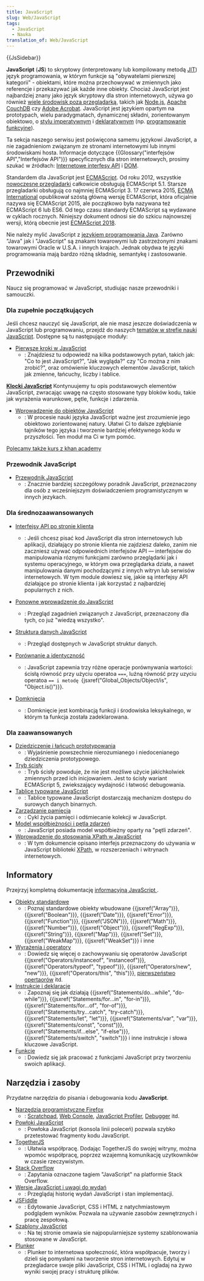 ```yaml
---
title: JavaScript
slug: Web/JavaScript
tags:
  - JavaScript
  - Nauka
translation_of: Web/JavaScript
---
```

{{JsSidebar}}

**JavaScript** (**JS**) to skryptowy (interpretowany lub kompilowany metodą [JIT](<https://pl.wikipedia.org/wiki/JIT_(informatyka)>)) język programowania, w którym funkcje są "obywatelami pierwszej kategorii" - obiektami, które można przechowywać w zmiennych jako referencje i przekazywać jak każde inne obiekty. Chociaż JavaScript jest najbardziej znany jako język skryptowy dla stron internetowych, używa go również [wiele środowisk poza przeglądarką](https://en.wikipedia.org/wiki/JavaScript#Uses_outside_Web_pages), takich jak [Node.js](/pl/docs/Glossary/Node.js), [Apache CouchDB](https://couchdb.apache.org/) czy [Adobe Acrobat](http://www.adobe.com/devnet/acrobat/javascript.html). JavaScript jest językiem opartym na prototypach, wielu paradygmatach, dynamicznej składni, zorientowanym obiektowo, o [stylu imperatywnym](https://pl.wikipedia.org/wiki/Programowanie_imperatywne) i [deklaratywnym](https://pl.wikipedia.org/wiki/Programowanie_deklaratywne) (np. [programowanie funkcyjne](https://pl.wikipedia.org/wiki/Programowanie_funkcyjne)).

Ta sekcja naszego serwisu jest poświęcona samemu językowi JavaScript, a nie zagadnieniom związanym ze stronami internetowymi lub innymi środowiskami hosta. Informacje dotyczące {{Glossary("interfejsów API","Interfejsów API")}} specyficznych dla stron internetowych, prosimy szukać w źródłach: [Internetowe interfesy API](/pl/docs/Web/API) i [DOM](/pl/docs/Glossary/DOM).

Standardem dla JavaScript jest [ECMAScript](/pl/docs/Web/JavaScript/Language_Resources). Od roku 2012, wszystkie [nowoczesne przegladarki](https://kangax.github.io/compat-table/es5/) całkowicie obsługują ECMAScript 5.1. Starsze przegladarki obsługują co najmniej ECMAScript 3. 17 czerwca 2015, [ECMA International](https://www.ecma-international.org) opublikował szóstą główną wersję ECMAScript, która oficjalnie nazywa się ECMAScript 2015, ale początkowo była nazywana też ECMAScript 6 lub ES6. Od tego czasu standardy ECMAScript są wydawane w cyklach rocznych. Niniejszy dokument odnosi sie do szkicu najnowszej wersji, którą obecnie jest [ECMAScript 2018](https://tc39.github.io/ecma262/).

Nie należy mylić JavaScript z [językiem programowania Java](https://pl.wikipedia.org/wiki/Java). Zarówno "Java" jak i "JavaScript" są znakami towarowymi lub zastrzeżonymi znakami towarowymi Oracle w U.S.A. i innych krajach. Jednak obydwa te języki programowania mają bardzo różną składnię, semantykę i zastosowanie.

## Przewodniki

Naucz się programować w JavaScript, studiując nasze przewodniki i samouczki.

### Dla zupełnie początkujących

Jeśli chcesz nauczyć się JavaScript, ale nie masz jeszcze doświadczenia w JavaScript lub programowaniu, przejdź do naszych [tematów w strefie nauki JavaScript](/pl/docs/Learn/JavaScript). Dostępne są tu następujące moduły:

- [Pierwsze kroki w JavaScript](/pl/docs/Learn/JavaScript/First_steps)
  - : Znajdziesz tu odpowiedź na kilka podstawowych pytań, takich jak: "Co to jest JavaScript?", "Jak wygląda?" czy "Co można z nim zrobić?", oraz omówienie kluczowych elementów JavaScript, takich jak zmienne, łańcuchy, liczby i tablice.

**[Klocki JavaScript](/pl/docs/Learn/JavaScript/Building_blocks)**
Kontynuujemy tu opis podstawowych elementów JavaScript, zwracając uwagę na często stosowane typy bloków kodu, takie jak wyrażenia warunkowe, pętle, funkcje i zdarzenia.

- [Wprowadzenie do obiektów JavaScript](/pl/docs/Learn/JavaScript/Objects)
  - : W procesie nauki języka JavaScript ważne jest zrozumienie jego obiektowo zorientowanej natury. Ułatwi Ci to dalsze zgłębianie tajników tego języka i tworzenie bardziej efektywnego kodu w przyszłości. Ten moduł ma Ci w tym pomóc.

[Polecamy także kurs z khan academy](https://pl.khanacademy.org/computing/computer-programming/programming#intro-to-programming)

### Przewodnik JavaScript

- [Przewodnik JavaScript](/pl/docs/Web/JavaScript/Guide)
  - : Znacznie bardziej szczegółowy poradnik JavaScript, przeznaczony dla osób z wcześniejszym doświadczeniem programistycznym w innych jezykach.

### Dla średnozaawansowanych

- [Interfejsy API po stronie klienta](/pl/docs/Learn/JavaScript/Client-side_web_APIs)
  - : Jeśli chcesz pisać kod JavaScript dla stron internetowych lub aplikacji, działający po stronie klienta nie zajdziesz daleko, zanim nie zaczniesz używać odpowiednich interfejsów API — interfejsów do manipulowania róznymi funkcjami zarówno przeglądarki jak i systemu operacyjnego, w którym owa przeglądarka działa, a nawet manipulowania danymi pochodzącymi z innych witryn lub serwisów internetowych. W tym module dowiesz się, jakie są interfejsy API działające po stronie klienta i jak korzystać z najbardziej popularnych z nich.

- [Ponowne wprowadzenie do JavaScript](/pl/docs/Web/JavaScript/A_re-introduction_to_JavaScript)
  - : Przegląd zagadnień związanych z JavaScript, przeznaczony dla tych, co już "wiedzą wszystko".

- [Struktura danych JavaScript](/pl/docs/Web/JavaScript/Data_structures)
  - : Przegląd dostępnych w JavaScript struktur danych.
- [Porównanie a identyczność](/pl/docs/Web/JavaScript/Equality_comparisons_and_sameness)
  - : JavaScript zapewnia trzy różne operacje porównywania wartości: ścisłą równość przy użyciu operatoa  `===`, luźną równość przy uzyciu operatoa `== i metodę `{jsxref("Global_Objects/Object/is", "Object.is()")}}.
- [Domknięcia](/pl/docs/Web/JavaScript/Domkniecia)
  - : Domknięcie jest kombinacją funkcji i środowiska leksykalnego, w którym ta funkcja została zadeklarowana.

### Dla zaawansowanych

- [Dziedziczenie i łańcuch prototypowania](/pl/docs/Web/JavaScript/Inheritance_and_the_prototype_chain)
  - : Wyjaśnienie powszechnie nierozumianego i niedocenianego dziedziczenia prototypowego.
- [Tryb ścisły](/pl/docs/Web/JavaScript/Reference/Strict_mode)
  - : Tryb ścisły powoduje, że nie jest możliwe użycie jakichkolwiek zmiennych przed ich inicjowaniem. Jest to ścisły wariant ECMAScript 5, zwiekszający wydajność i łatwość debugowania.
- [Tablice typowane JavaScript](/pl/docs/Web/JavaScript/Typed_arrays)
  - : Tablice typowane JavaScript dostarczają mechanizm dostępu do surowych danych binarnych.
- [Zarządzanie pamięcią](/pl/docs/Web/JavaScript/Memory_Management)
  - : Cykl życia pamięci i odśmiecanie kolekcji w JavaScript.
- [Model współbieżności i pętla zdarzeń](/pl/docs/Web/JavaScript/EventLoop)
  - : JavaScript posiada model współbieżny oparty na "pętli zdarzeń".
- [Wprowadzenie do stosowania XPath w JavaScript](/pl/docs/Web/JavaScript/Introduction_to_using_XPath_in_JavaScript)
  - : W tym dokumencie opisano interfejs przeznaczony do używania w JavaScript biblioteki [XPath](/pl/docs/XPath "en/XPath"), w rozszerzeniach i witrynach internetowych.

## Informatory

Przejrzyj kompletną dokumentację [informacyjną JavaScript ](/pl/docs/Web/JavaScript/Reference).

- [Obiekty standardowe](/pl/docs/Web/JavaScript/Reference/Global_Objects)
  - : Poznaj standardowe obiekty wbudowane {{jsxref("Array")}}, {{jsxref("Boolean")}}, {{jsxref("Date")}}, {{jsxref("Error")}}, {{jsxref("Function")}}, {{jsxref("JSON")}}, {{jsxref("Math")}}, {{jsxref("Number")}}, {{jsxref("Object")}}, {{jsxref("RegExp")}}, {{jsxref("String")}}, {{jsxref("Map")}}, {{jsxref("Set")}}, {{jsxref("WeakMap")}}, {{jsxref("WeakSet")}} i inne
- [Wyrażenia i operatory](/pl/docs/Web/JavaScript/Reference/Operators)
  - : Dowiedz się więcej o zachowywaniu się operatorów JavaScript {{jsxref("Operators/instanceof", "instanceof")}}, {{jsxref("Operators/typeof", "typeof")}}, {{jsxref("Operators/new", "new")}}, {{jsxref("Operators/this", "this")}}, [pierwszeństwo opertaorów](/pl/docs/Web/JavaScript/Reference/Operators/Operator_Precedence) itd.
- [Instrukcje i deklaracje](/pl/docs/Web/JavaScript/Reference/Statements)
  - : Zapoznaj się jak działają {{jsxref("Statements/do...while", "do-while")}}, {{jsxref("Statements/for...in", "for-in")}}, {{jsxref("Statements/for...of", "for-of")}}, {{jsxref("Statements/try...catch", "try-catch")}}, {{jsxref("Statements/let", "let")}}, {{jsxref("Statements/var", "var")}}, {{jsxref("Statements/const", "const")}}, {{jsxref("Statements/if...else", "if-else")}}, {{jsxref("Statements/switch", "switch")}} i inne instrukcje i słowa kluczowe JavaScript.
- [Funkcje](/pl/docs/Web/JavaScript/Reference/Functions)
  - : Dowiedz się jak pracować z funkcjami JavaScript przy tworzeniu swoich aplikacji.

## Narzędzia i zasoby

Przydatne narzędzia do pisania i debugowania kodu **JavaScript**.

- [Narzędzia programistyczne Firefox](/pl/docs/Tools)
  - : [Scratchpad](/pl/docs/Tools/Scratchpad), [Web Console](/pl/docs/Tools/Web_Console), [JavaScript Profiler](/pl/docs/Tools/Profiler), [Debugger](/pl/docs/Tools/Debugger) itd.
- [Powłoki JavaScript](/pl/docs/Web/JavaScript/Shells)
  - : Powłoka JavaScript (konsola linii poleceń) pozwala szybko przetestować fragmenty kodu JavaScript.
- [TogetherJS](https://togetherjs.com/)
  - : Ułatwia współpracę. Dodając TogetherJS do swojej witryny, można wpomóc współpracę, poprzez wzajemną komunikację uzytkowników w czasie rzeczywistym.
- [Stack Overflow](https://stackoverflow.com/questions/tagged/javascript)
  - : Zapytania oznaczone tagiem "JavaScript" na platformie Stack Overflow.
- [Wersje JavaScript i uwagi do wydań](/pl/docs/Web/JavaScript/New_in_JavaScript)
  - : Przeglądaj historię wydań JavaScript i stan implementacji.
- [JSFiddle](https://jsfiddle.net/)
  - : Edytowanie JavaScript, CSS i HTML z natychmiastowym podglądem wyników. Pozwala na używanie zasobów zewnętrznych i pracę zespołową.
- [Szablony JavaScript](/pl/docs/Web/JavaScript/JavaScript_templates)
  - : Na tej stronie omawia sie najpopularniejsze systemy szablonowania stosowane w JavaScript.
- [Plunker](https://plnkr.co/)
  - : Plunker to internetowa społeczność, która współpacuje, tworzy i dzieli się pomysłami na tworzenie stron internetowych. Edytuj w przegladarce swoje pliki JavaScript, CSS i HTML i ogladaj na żywo wyniki swojej pracy i strukturę plików.

